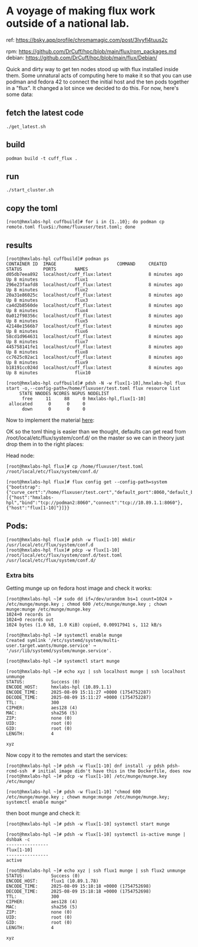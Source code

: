 # A voyage of making flux work outside of a national lab. 

ref:  https://bsky.app/profile/chromamagic.com/post/3lvyfl4tuus2c

rpm: https://github.com/DrCuff/hpc/blob/main/flux/rpm_packages.md
debian: https://github.com/DrCuff/hpc/blob/main/flux/Debian/


Quick and dirty way to get ten nodes stood up with flux installed inside them.  Some unnatural acts of computing here to make it so that you can use podman and fedora 42 to connect the initial host and the ten pods together in a "flux".  It changed a lot since we decided to do this.  For now, here's some data:

## fetch the latest code
```
./get_latest.sh
```

## build
```
podman build -t cuff_flux .
```

## run
```
./start_cluster.sh
```
## copy the toml
```
[root@hmxlabs-hpl cuffbuild]# for i in {1..10}; do podman cp remote.toml flux$i:/home/fluxuser/test.toml; done
```

## results
```
[root@hmxlabs-hpl cuffbuild]# podman ps
CONTAINER ID  IMAGE                       COMMAND     CREATED        STATUS        PORTS       NAMES
d05db7eea892  localhost/cuff_flux:latest              8 minutes ago  Up 8 minutes              flux1
296e23faafd8  localhost/cuff_flux:latest              8 minutes ago  Up 8 minutes              flux2
20a31e86025c  localhost/cuff_flux:latest              8 minutes ago  Up 8 minutes              flux3
ca4d2b8560de  localhost/cuff_flux:latest              8 minutes ago  Up 8 minutes              flux4
0a012f98356c  localhost/cuff_flux:latest              8 minutes ago  Up 8 minutes              flux5
42148e1566b7  localhost/cuff_flux:latest              8 minutes ago  Up 8 minutes              flux6
58cd1d964631  localhost/cuff_flux:latest              8 minutes ago  Up 8 minutes              flux7
445758141fe1  localhost/cuff_flux:latest              8 minutes ago  Up 8 minutes              flux8
cc7625c02ac1  localhost/cuff_flux:latest              8 minutes ago  Up 8 minutes              flux9
b18191cc024d  localhost/cuff_flux:latest              8 minutes ago  Up 8 minutes              flux10

[root@hmxlabs-hpl cuffbuild]# pdsh -N -w flux[1-10],hmxlabs-hpl flux start -o,--config-path=/home/fluxuser/test.toml flux resource list
     STATE NNODES NCORES NGPUS NODELIST
      free     11     88     0 hmxlabs-hpl,flux[1-10]
 allocated      0      0     0 
      down      0      0     0 

```

Now to implement the material [here](https://flux-framework.readthedocs.io/projects/flux-core/en/latest/guide/admin.html#do-i-have-all-the-right-packages-installed):

OK so the toml thing is easier than we thought, defaults can get read from /root/local/etc/flux/system/conf.d/ on the master so we can in theory just drop them in to the right places:

Head node:
```
[root@hmxlabs-hpl flux]# cp /home/fluxuser/test.toml /root/local/etc/flux/system/conf.d/

[root@hmxlabs-hpl flux]# flux config get --config-path=system
{"bootstrap":{"curve_cert":"/home/fluxuser/test.cert","default_port":8060,"default_bind":"tcp://eth0:%p","default_connect":"tcp://%h:%p","hosts":[{"host":"hmxlabs-hpl","bind":"tcp://podman2:8060","connect":"tcp://10.89.1.1:8060"},{"host":"flux[1-10]"}]}}
```

## Pods:
```
[root@hmxlabs-hpl flux]# pdsh -w flux[1-10] mkdir /usr/local/etc/flux/system/conf.d
[root@hmxlabs-hpl flux]# pdcp -w flux[1-10] /root/local/etc/flux/system/conf.d/test.toml /usr/local/etc/flux/system/conf.d/
```

### Extra bits

Getting munge up on fedora host image and check it works:
```
[root@hmxlabs-hpl ~]# sudo dd if=/dev/urandom bs=1 count=1024 > /etc/munge/munge.key ; chmod 600 /etc/munge/munge.key ; chown munge:munge /etc/munge/munge.key
1024+0 records in
1024+0 records out
1024 bytes (1.0 kB, 1.0 KiB) copied, 0.00917941 s, 112 kB/s

[root@hmxlabs-hpl ~]# systemctl enable munge
Created symlink '/etc/systemd/system/multi-user.target.wants/munge.service' → '/usr/lib/systemd/system/munge.service'.

[root@hmxlabs-hpl ~]# systemctl start munge

[root@hmxlabs-hpl ~]# echo xyz | ssh localhost munge | ssh localhost unmunge
STATUS:          Success (0)
ENCODE_HOST:     hmxlabs-hpl (10.89.1.1)
ENCODE_TIME:     2025-08-09 15:11:27 +0000 (1754752287)
DECODE_TIME:     2025-08-09 15:11:27 +0000 (1754752287)
TTL:             300
CIPHER:          aes128 (4)
MAC:             sha256 (5)
ZIP:             none (0)
UID:             root (0)
GID:             root (0)
LENGTH:          4

xyz
```

Now copy it to the remotes and start the services:
```
[root@hmxlabs-hpl ~]# pdsh -w flux[1-10] dnf install -y pdsh pdsh-rcmd-ssh  # initial image didn't have this in the Dockerfile, does now
[root@hmxlabs-hpl ~]# pdcp -w flux[1-10] /etc/munge/munge.key /etc/munge/

[root@hmxlabs-hpl ~]# pdsh -w flux[1-10] "chmod 600 /etc/munge/munge.key ; chown munge:munge /etc/munge/munge.key; systemctl enable munge"
```

then boot munge and check it:

```
[root@hmxlabs-hpl ~]# pdsh -w flux[1-10] systemctl start munge

[root@hmxlabs-hpl ~]# pdsh -w flux[1-10] systemctl is-active munge | dshbak -c
----------------
flux[1-10]
----------------
active

[root@hmxlabs-hpl ~]# echo xyz | ssh flux1 munge | ssh flux2 unmunge
STATUS:          Success (0)
ENCODE_HOST:     flux1 (10.89.1.78)
ENCODE_TIME:     2025-08-09 15:18:18 +0000 (1754752698)
DECODE_TIME:     2025-08-09 15:18:18 +0000 (1754752698)
TTL:             300
CIPHER:          aes128 (4)
MAC:             sha256 (5)
ZIP:             none (0)
UID:             root (0)
GID:             root (0)
LENGTH:          4

xyz

```

